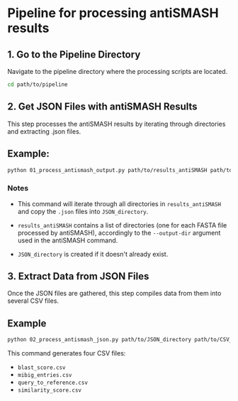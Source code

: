 # Pipeline for processing antiSMASH results

## 1. Go to the Pipeline Directory
Navigate to the pipeline directory where the processing scripts are located.

```bash
cd path/to/pipeline
```

## 2. Get JSON Files with antiSMASH Results

This step processes the antiSMASH results by iterating through directories and extracting .json files.

## Example:
```bash
python 01_process_antismash_output.py path/to/results_antiSMASH path/to/JSON_directory
```

### Notes

* This command will iterate through all directories in ```results_antiSMASH``` and copy the ```.json``` files into ```JSON_directory```.

* ```results_antiSMASH``` contains a list of directories (one for each FASTA file processed by antiSMASH), accordingly to the ```--output-dir``` argument used in the antiSMASH command.

* ```JSON_directory``` is created if it doesn't already exist.



## 3. Extract Data from JSON Files

Once the JSON files are gathered, this step compiles data from them into several CSV files.



## Example
```bash
python 02_process_antismash_json.py path/to/JSON_directory path/to/CSV_files
```

This command generates four CSV files:

* ```blast_score.csv```
* ```mibig_entries.csv```
* ```query_to_reference.csv```
* ```similarity_score.csv```

